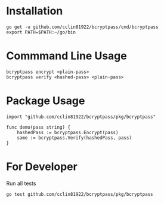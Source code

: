 # Installation

```
go get -u github.com/cclin81922/bcryptpass/cmd/bcryptpass
export PATH=$PATH:~/go/bin
```

# Commmand Line Usage

```
bcryptpass encrypt <plain-pass>
bcryptpass verify <hashed-pass> <plain-pass>
```

# Package Usage

```
import "github.com/cclin81922/bcryptpass/pkg/bcryptpass"

func demo(pass string) {
    hashedPass := bcryptpass.Encrypt(pass)
    same := bcryptpass.Verify(hashedPass, pass)
}
```

# For Developer

Run all tests

```
go test github.com/cclin81922/bcryptpass/pkg/bcryptpass
```

